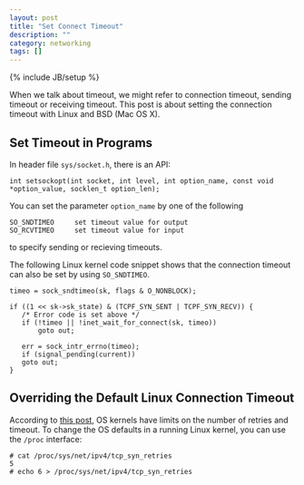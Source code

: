 ```yaml
---
layout: post
title: "Set Connect Timeout"
description: ""
category: networking
tags: []
---
```

{% include JB/setup %}

When we talk about timeout, we might refer to connection timeout,
sending timeout or receiving timeout.  This post is about setting the
connection timeout with Linux and BSD (Mac OS X).

## Set Timeout in Programs ##

In header file `sys/socket.h`, there is an API:

    int setsockopt(int socket, int level, int option_name, const void *option_value, socklen_t option_len);

You can set the parameter `option_name` by one of the following

    SO_SNDTIMEO     set timeout value for output
    SO_RCVTIMEO     set timeout value for input

to specify sending or recieving timeouts.

The following Linux kernel code snippet shows that the connection
timeout can also be set by using `SO_SNDTIMEO`.

    timeo = sock_sndtimeo(sk, flags & O_NONBLOCK);

    if ((1 << sk->sk_state) & (TCPF_SYN_SENT | TCPF_SYN_RECV)) {
       /* Error code is set above */
       if (!timeo || !inet_wait_for_connect(sk, timeo))
           goto out;

       err = sock_intr_errno(timeo);
       if (signal_pending(current))
       goto out;
    }

## Overriding the Default Linux Connection Timeout ##

According to [this post](http://www.sekuda.com/overriding_the_default_linux_kernel_20_second_tcp_socket_connect_timeout), OS kernels have limits on the number of retries and timeout.  To change the OS defaults in a running Linux kernel, you can use the `/proc` interface:

    # cat /proc/sys/net/ipv4/tcp_syn_retries
    5
    # echo 6 > /proc/sys/net/ipv4/tcp_syn_retries
